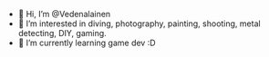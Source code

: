- 👋 Hi, I’m @Vedenalainen
- 👀 I’m interested in diving, photography, painting, shooting, metal detecting, DIY, gaming.
- 🌱 I’m currently learning game dev :D

<!---
Vedenalainen/Vedenalainen is a ✨ special ✨ repository because its `README.md` (this file) appears on your GitHub profile.
You can click the Preview link to take a look at your changes.
--->
